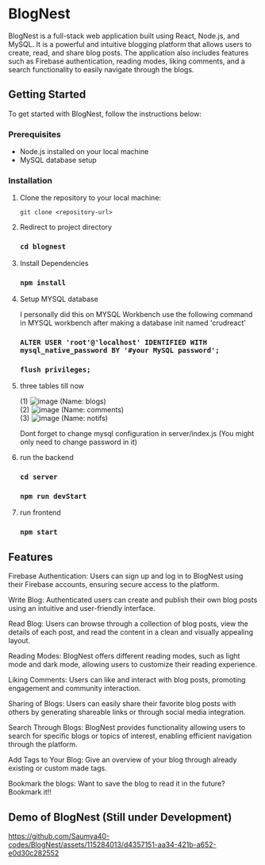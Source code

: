 # BlogNest

BlogNest is a full-stack web application built using React, Node.js, and MySQL. It is a powerful and intuitive blogging platform that allows users to create, read, and share blog posts. The application also includes features such as Firebase authentication, reading modes, liking comments, and a search functionality to easily navigate through the blogs.

## Getting Started

To get started with BlogNest, follow the instructions below:

### Prerequisites

- Node.js installed on your local machine
- MySQL database setup

### Installation

1. Clone the repository to your local machine:

   ```shell
   git clone <repository-url>

2. Redirect to project directory
   ### `cd blognest`

3. Install Dependencies
   ###  `npm install`

4. Setup MYSQL database

   I personally did this on MYSQL Workbench
   use the following command in MYSQL workbench after making a database init named 'crudreact'
   ### `ALTER USER 'root'@'localhost' IDENTIFIED WITH mysql_native_password BY '#your MySQL password'; `
   ###  `flush privileges;`

5. three tables till now
   
   (1) ![image](https://github.com/Saumya40-codes/BlogNest/assets/115284013/42f338ea-a10e-433a-a198-bb866859cd0c)   (Name: blogs) <br />
   (2) ![image](https://github.com/Saumya40-codes/BlogNest/assets/115284013/af24d86c-9485-4de7-b2e8-dfb17f65074f)   (Name: comments) <br />
   (3) ![image](https://github.com/Saumya40-codes/BlogNest/assets/115284013/8f33ef12-cf47-41f8-a63a-d7cef608328e)   (Name: notifs)  <br />

   Dont forget to change mysql configuration in server/index.js (You might only need to change password in it)

6. run the backend
   ### `cd server`
   ### `npm run devStart`

7. run frontend
   ### `npm start`
   


## Features
Firebase Authentication: Users can sign up and log in to BlogNest using their Firebase accounts, ensuring secure access to the platform.

Write Blog: Authenticated users can create and publish their own blog posts using an intuitive and user-friendly interface.

Read Blog: Users can browse through a collection of blog posts, view the details of each post, and read the content in a clean and visually appealing layout.

Reading Modes: BlogNest offers different reading modes, such as light mode and dark mode, allowing users to customize their reading experience.

Liking Comments: Users can like and interact with blog posts, promoting engagement and community interaction.

Sharing of Blogs: Users can easily share their favorite blog posts with others by generating shareable links or through social media integration.

Search Through Blogs: BlogNest provides functionality allowing users to search for specific blogs or topics of interest, enabling efficient navigation through the platform.

Add Tags to Your Blog: Give an overview of your blog through already existing or custom made tags.

Bookmark the blogs: Want to save the blog to read it in the future? Bookmark it!!


## Demo of BlogNest (Still under Development)

https://github.com/Saumya40-codes/BlogNest/assets/115284013/d4357151-aa34-421b-a652-e0d30c282552




   
